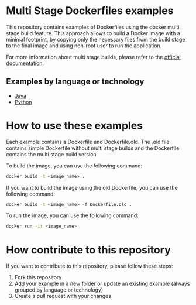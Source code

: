 # Multi Stage Dockerfiles examples
This repository contains examples of Dockerfiles using the docker multi stage build feature. This approach allows to build a Docker image with a minimal footprint, by copying only the necessary files from the build stage to the final image and using non-root user to run the application.


For more information about multi stage builds, please refer to the [official documentation](https://docs.docker.com/develop/develop-images/multistage-build/).


## Examples by language or technology
* [Java](java/)
* [Python](python/)


# How to use these examples
Each example contains a Dockerfile and Dockerfile.old. The .old file contains simple Dockerfile without multi stage builds and the Dockerfile contains the multi stage build version. 

To build the image, you can use the following command:
``` bash
docker build -t <image_name> .
```

If you want to build the image using the old Dockerfile, you can use the following command:
``` bash
docker build -t <image_name> -f Dockerfile.old .
```

To run the image, you can use the following command:
``` bash
docker run -it <image_name>
```


# How contribute to this repository
If you want to contribute to this repository, please follow these steps:
1. Fork this repository
2. Add your example in a new folder or update an existing example (always grouped by language or technology)
3. Create a pull request with your changes
